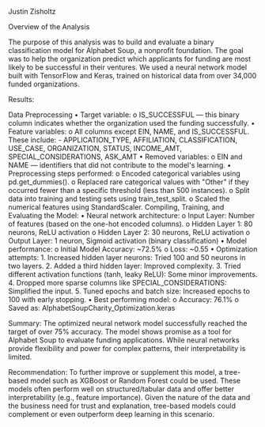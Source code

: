 Justin Zisholtz

Overview of the Analysis

The purpose of this analysis was to build and evaluate a binary classification model for Alphabet Soup, a nonprofit foundation. The goal was to help the organization predict which applicants for funding are most likely to be successful in their ventures. We used a neural network model built with TensorFlow and Keras, trained on historical data from over 34,000 funded organizations.

Results:

Data Preprocessing
•	Target variable:
o	    IS_SUCCESSFUL — this binary column indicates whether the organization used the funding successfully.
•	Feature variables:
o	    All columns except EIN, NAME, and IS_SUCCESSFUL. These include:
            - APPLICATION_TYPE, AFFILIATION, CLASSIFICATION, USE_CASE, ORGANIZATION, STATUS, INCOME_AMT, SPECIAL_CONSIDERATIONS, ASK_AMT
•	Removed variables:
o	    EIN and NAME — identifiers that did not contribute to the model's learning.
•	Preprocessing steps performed:
    o	Encoded categorical variables using pd.get_dummies().
    o	Replaced rare categorical values with "Other" if they occurred fewer than a specific threshold (less than 500 instances).
    o	Split data into training and testing sets using train_test_split.
    o	Scaled the numerical features using StandardScaler.
Compiling, Training, and Evaluating the Model:
•	    Neural network architecture:
    o	Input Layer: Number of features (based on the one-hot encoded columns).
    o	Hidden Layer 1: 80 neurons, ReLU activation
    o	Hidden Layer 2: 30 neurons, ReLU activation
    o	Output Layer: 1 neuron, Sigmoid activation (binary classification)
•	Model performance:
    o	Initial Model Accuracy: ~72.5%
    o	Loss: ~0.55
•	Optimization attempts:
    1.	Increased hidden layer neurons: Tried 100 and 50 neurons in two layers.
    2.	Added a third hidden layer: Improved complexity.
    3.	Tried different activation functions (tanh, leaky ReLU): Some minor improvements.
    4.	Dropped more sparse columns like SPECIAL_CONSIDERATIONS: Simplified the input.
    5.	Tuned epochs and batch size: Increased epochs to 100 with early stopping.
•	Best performing model:
    o	Accuracy: 76.1%
    o	Saved as: AlphabetSoupCharity_Optimization.keras

Summary:
The optimized neural network model successfully reached the target of over 75% accuracy. The model shows promise as a tool for Alphabet Soup to evaluate funding applications. While neural networks provide flexibility and power for complex patterns, their interpretability is limited.

Recommendation:
To further improve or supplement this model, a tree-based model such as XGBoost or Random Forest could be used. These models often perform well on structured/tabular data and offer better interpretability (e.g., feature importance). Given the nature of the data and the business need for trust and explanation, tree-based models could complement or even outperform deep learning in this scenario.
